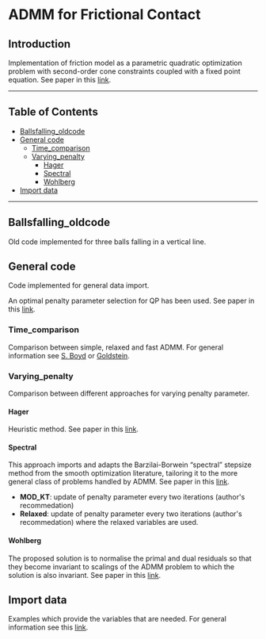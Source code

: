 ADMM for Frictional Contact
=======

## Introduction

Implementation of friction model as a parametric quadratic optimization problem with second-order cone constraints coupled with a fixed point equation. See paper in this [link](https://hal.inria.fr/inria-00495734).

---

## Table of Contents
- [Ballsfalling_oldcode](https://github.com/molinavergara24/inria-admm#ballsfalling_oldcode)
- [General code](https://github.com/molinavergara24/inria-admm#general-code)
  - [Time_comparison](https://github.com/molinavergara24/inria-admm#time_comparison)
  - [Varying_penalty](https://github.com/molinavergara24/inria-admm#varying_penalty)
    - [Hager](https://github.com/molinavergara24/inria-admm#hager)
    - [Spectral](https://github.com/molinavergara24/inria-admm#spectral)
    - [Wohlberg](https://github.com/molinavergara24/inria-admm#spectral)
- [Import data](https://github.com/molinavergara24/inria-admm#import-data)

---

## Ballsfalling_oldcode
Old code implemented for three balls falling in a vertical line.

## General code
Code implemented for general data import.

An optimal penalty parameter selection for QP has been used. See paper in this [link](https://arxiv.org/abs/1306.2454). 

### Time_comparison
Comparison between simple, relaxed and fast ADMM. For general information see [S. Boyd](https://web.stanford.edu/~boyd/papers/admm_distr_stats.html) or [Goldstein](http://epubs.siam.org/doi/abs/10.1137/120896219).

### Varying_penalty
Comparison between different approaches for varying penalty parameter.

#### Hager
Heuristic method. See paper in this [link](https://link.springer.com/article/10.1023/A:1004603514434).

#### Spectral
This approach imports and adapts the Barzilai-Borwein “spectral” stepsize method from the smooth optimization literature, tailoring it to the more general class of problems handled by ADMM. See paper in this [link](https://arxiv.org/abs/1605.07246).

* **MOD_KT**: update of penalty parameter every two iterations (author's recommedation)
* **Relaxed**: update of penalty parameter every two iterations (author's recommedation) where the relaxed variables are used.

#### Wohlberg
The proposed solution is to normalise the primal and dual residuals so that they become invariant to scalings of the ADMM problem to which the solution is also invariant. See paper in this [link](https://arxiv.org/abs/1704.06209).

## Import data
Examples which provide the variables that are needed. For general information see  this [link](https://hal.inria.fr/hal-00782128).
